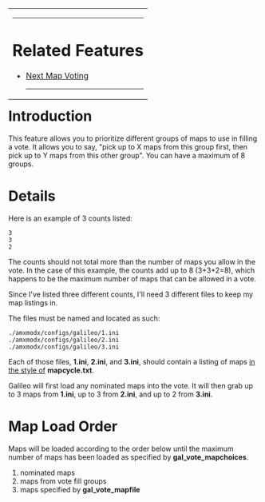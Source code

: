 <table align='right' valign='top'><tr><td>
<hr />
<h1>Related Features</h1>
<ul><li><a href='featureNextmapVoting.md'>Next Map Voting</a>
<hr />
</td></tr></table></li></ul>

# Introduction #

This feature allows you to prioritize different groups of maps to use in filling a vote. It allows you to say, "pick up to X maps from this group first, then pick up to Y maps from this other group". You can have a maximum of 8 groups.

# Details #

Here is an example of 3 counts listed:
```
3
3
2
```

The counts should not total more than the number of maps you allow in the vote. In the case of this example, the counts add up to 8 (3+3+2=8), which happens to be the maximum number of maps that can be allowed in a vote.

Since I've listed three different counts, I'll need 3 different files to keep my map listings in.

The files must be named and located as such:
```
./amxmodx/configs/galileo/1.ini
./amxmodx/configs/galileo/2.ini
./amxmodx/configs/galileo/3.ini
```
Each of those files, **1.ini**, **2.ini**, and **3.ini**, should contain a listing of maps [in the style of](fileMapcycle_txt#In_the_Style_of....md) **mapcycle.txt**.

Galileo will first load any nominated maps into the vote. It will then grab up to 3 maps from **1.ini**, up to 3 from **2.ini**, and up to 2 from **3.ini**.

# Map Load Order #

Maps will be loaded according to the order below until the maximum number of maps has been loaded as specified by **gal\_vote\_mapchoices**.
  1. nominated maps
  1. maps from vote fill groups
  1. maps specified by **gal\_vote\_mapfile**